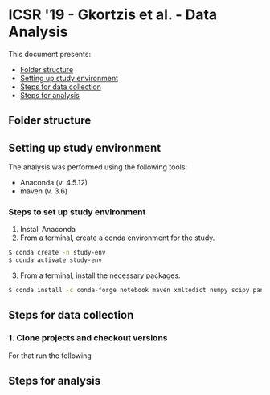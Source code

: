 # ICSR '19 - Gkortzis et al. - Data Analysis

This document presents:
- [Folder structure](#folders)
- [Setting up study environment](#setup)
- [Steps for data collection](#data_collection)
- [Steps for analysis](#data_analisis)

<a id="folders"></a>
## Folder structure


<a id="setup"></a>
## Setting up study environment

The analysis was performed using the following tools:
- Anaconda (v. 4.5.12)
- maven (v. 3.6)

### Steps to set up study environment
1. Install Anaconda
2. From a terminal, create a conda environment for the study.
```sh
$ conda create -n study-env
$ conda activate study-env
```
3. From a terminal, install the necessary packages.
```sh
$ conda install -c conda-forge notebook maven xmltodict numpy scipy pandas matplotlib seaborn
```


<a id="folders"></a>
## Steps for data collection

### 1. Clone projects and checkout versions

For that run the following 

<a id="folders"></a>
## Steps for analysis


